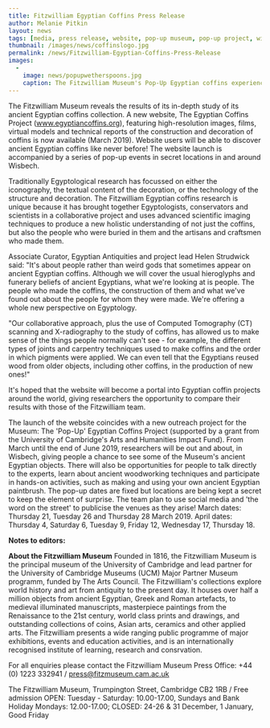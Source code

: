 ```yaml
---
title: Fitzwilliam Egyptian Coffins Press Release
author: Melanie Pitkin
layout: news
tags: [media, press release, website, pop-up museum, pop-up project, wisbech, museum outreach, coffins, ancient egypt]
thumbnail: /images/news/coffinslogo.jpg
permalink: /news/Fitzwilliam-Egyptian-Coffins-Press-Release
images:
  -
    image: news/popupwetherspoons.jpg
    caption: The Fitzwilliam Museum's Pop-Up Egyptian coffins experience in Wetherspoons, Wisbech.
---
```

The Fitzwilliam Museum reveals the results of its in-depth study of its ancient Egyptian coffins collection. A new website, The Egyptian Coffins Project (www.egyptiancoffins.org), featuring high-resolution images, films, virtual models and technical reports of the construction and decoration of coffins is now available (March 2019). Website users will be able to discover ancient Egyptian coffins like never before! The website launch is accompanied by a series of pop-up events in secret locations in and around Wisbech.

Traditionally Egyptological research has focussed on either the iconography, the textual content of the decoration, or the technology of the structure and decoration. The Fitzwilliam Egyptian coffins research is unique because it has brought together Egyptologists, conservators and scientists in a collaborative project and uses advanced scientific imaging techniques to produce a new holistic understanding of not just the coffins, but also the people who were buried in them and the artisans and craftsmen who made them. 

Associate Curator, Egyptian Antiquities and project lead Helen Strudwick said: "It's about people rather than weird gods that sometimes appear on ancient Egyptian coffins. Although we will cover the usual hieroglyphs and funerary beliefs of ancient Egyptians, what we're looking at is people. The people who made the coffins, the construction of them and what we've found out about the people for whom they were made. We're offering a whole new perspective on Egyptology.

"Our collaborative approach, plus the use of Computed Tomography (CT) scanning and X-radiography to the study of coffins, has allowed us to make sense of the things people normally can't see - for example, the different types of joints and carpentry techniques used to make coffins and the order in which pigments were applied. We can even tell that the Egyptians reused wood from older objects, including other coffins, in the production of new ones!"

It's hoped that the website will become a portal into Egyptian coffin projects around the world, giving researchers the opportunity to compare their results with those of the Fitzwilliam team. 

The launch of the website coincides with a new outreach project for the Museum: The 'Pop-Up' Egyptian Coffins Project (supported by a grant from the University of Cambridge's Arts and Humanities Impact Fund). From March until the end of June 2019, researchers will be out and about, in Wisbech, giving people a chance to see some of the Museum's ancient Egyptian objects. There will also be opportunities for people to talk directly to the experts, learn about ancient woodworking techniques and participate in hands-on activities, such as making and using your own ancient Egyptian paintbrush. The pop-up dates are fixed but locations are being kept a secret to keep the element of surprise. The team plan to use social media and 'the word on the street' to publicise the venues as they arise! March dates: Thursday 21, Tuesday 26 and Thursday 28 March 2019. April dates: Thursday 4, Saturday 6, Tuesday 9, Friday 12, Wednesday 17, Thursday 18.

**Notes to editors:**

**About the Fitzwilliam Museum**
Founded in 1816, the Fitzwilliam Museum is the principal museum of the University of Cambridge and lead partner for the University of Cambridge Museums (UCM) Major Partner Museum programm, funded by The Arts Council. The Fitzwilliam's collections explore world history and art from antiquity to the present day. It houses over half a million objects from ancient Egyptian, Greek and Roman artefacts, to medieval illuminated manuscripts, masterpiece paintings from the Renaissance to the 21st century, world class prints and drawings, and outstanding collections of coins, Asian arts, ceramics and other applied arts. The Fitzwilliam presents a wide ranging public programme of major exhibitions, events and education activities, and is an internationally recognised institute of learning, research and consrvation.

For all enquiries please contact the Fitzwilliam Museum Press Office: +44 (0) 1223 332941 / press@fitzmuseum.cam.ac.uk 

The Fitzwilliam Museum, Trumpington Street, Cambridge CB2 1RB / Free admission
OPEN: Tuesday - Saturday: 10.00-17.00, Sundays and Bank Holiday Mondays: 12.00-17.00;
CLOSED: 24-26 & 31 December, 1 January, Good Friday
